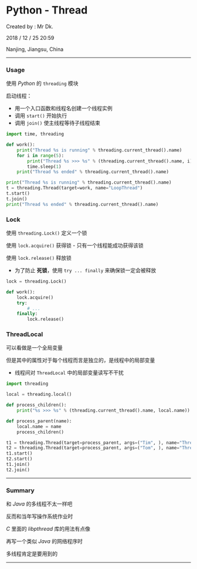 # Python - Thread

Created by : Mr Dk.

2018 / 12 / 25 20:59

Nanjing, Jiangsu, China

---

### Usage

使用 _Python_ 的 `threading` 模块

启动线程：

* 用一个入口函数和线程名创建一个线程实例
* 调用 `start()` 开始执行
* 调用 `join()` 使主线程等待子线程结束

```python
import time, threading

def work():
    print("Thread %s is running" % threading.current_thread().name)
    for i in range(5):
        print("Thread %s >>> %s" % (threading.current_thread().name, i))
        time.sleep(1)
    print("Thread %s ended" % threading.current_thread().name)

print("Thread %s is running" % threading.current_thread().name)
t = threading.Thread(target=work, name="LoopThread")
t.start()
t.join()
print("Thread %s ended" % threading.current_thread().name)
```

### Lock

使用 `threading.Lock()` 定义一个锁

使用 `lock.acquire()` 获得锁 - 只有一个线程能成功获得该锁

使用 `lock.release()` 释放锁

* 为了防止 __死锁__，使用 `try ... finally` 来确保锁一定会被释放

```python
lock = threading.Lock()

def work():
    lock.acquire()
    try:
        # ...
    finally:
        lock.release()
```

### ThreadLocal

可以看做是一个全局变量

但是其中的属性对于每个线程而言是独立的，是线程中的局部变量

* 线程间对 `ThreadLocal` 中的局部变量读写不干扰

```python
import threading

local = threading.local()

def process_children():
    print("%s >>> %s" % (threading.current_thread().name, local.name))

def process_parent(name):
    local.name = name
    process_children()

t1 = threading.Thread(target=process_parent, args=("Tim", ), name="Thread 1")
t2 = threading.Thread(target=process_parent, args=("Tom", ), name="Thread 2")
t1.start()
t2.start()
t1.join()
t2.join()
```

---

### Summary

和 _Java_ 的多线程不太一样吧

反而和当年写操作系统作业时

_C_ 里面的 _libpthread_ 库的用法有点像

再写一个类似 _Java_ 的网络程序时

多线程肯定是要用到的

---

